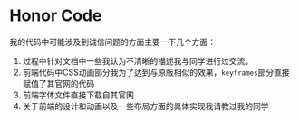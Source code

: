 # Honor Code
我的代码中可能涉及到诚信问题的方面主要一下几个方面：
1. 过程中针对文档中一些我认为不清晰的描述我与同学进行过交流。
2. 前端代码中CSS动画部分我为了达到与原版相似的效果，`keyframes`部分直接赋值了其官网的代码
3. 前端字体文件直接下载自其官网
4. 关于前端的设计和动画以及一些布局方面的具体实现我请教过我的同学